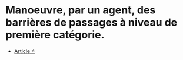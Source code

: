 # Manoeuvre, par un agent, des barrières de passages à niveau de première catégorie.

- [Article 4](article-4.md)
